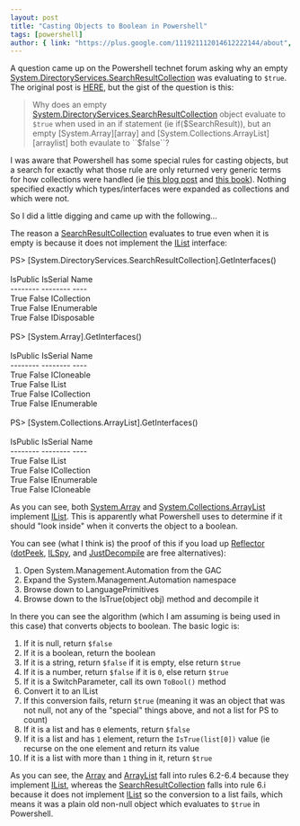 ```yaml
---
layout: post
title: "Casting Objects to Boolean in Powershell"
tags: [powershell]
author: { link: "https://plus.google.com/111921112014612222144/about", name: Chris Duck }
---
```

A question came up on the Powershell technet forum asking why an empty [System.DirectoryServices.SearchResultCollection][collection] was evaluating to ``$true``.  The original post is [HERE][question], but the gist of the question is this:

> Why does an empty [System.DirectoryServices.SearchResultCollection][collection] object evaluate to ``$true`` when used in an if statement (ie if($SearchResult)), but an empty [System.Array][array] and [System.Collections.ArrayList][arraylist] both evaulate to ``$false``?

I was aware that Powershell has some special rules for casting objects, but a search for exactly what those rule are only returned very generic terms for how collections were handled (ie [this blog post][cookbook] and [this book][googlebook]).  Nothing specified exactly which types/interfaces were expanded as collections and which were not.

So I did a little digging and came up with the following...

The reason a [SearchResultCollection][collection] evaluates to true even when it is empty is because it does not implement the [IList][] interface:</p>

<div class="poshconsole">PS&gt; [System.DirectoryServices.SearchResultCollection].GetInterfaces()<br />
<br />
IsPublic IsSerial Name<br />
-------- -------- ----<br />
True     False    ICollection<br />
True     False    IEnumerable<br />
True     False    IDisposable<br />
<br />
PS&gt; [System.Array].GetInterfaces()<br />
<br />
IsPublic IsSerial Name<br />
-------- -------- ----<br />
True     False    ICloneable<br />
True     False    IList<br />
True     False    ICollection<br />
True     False    IEnumerable<br />
<br />
PS&gt; [System.Collections.ArrayList].GetInterfaces()<br />
<br />
IsPublic IsSerial Name<br />
-------- -------- ----<br />
True     False    IList<br />
True     False    ICollection<br />
True     False    IEnumerable<br />
True     False    ICloneable<br />
</div>

As you can see, both [System.Array][array] and [System.Collections.ArrayList][arraylist] implement [IList][]. This is apparently what Powershell uses to determine if it should "look inside" when it converts the object to a boolean.

You can see (what I think is) the proof of this if you load up [Reflector][] ([dotPeek][], [ILSpy][], and [JustDecompile][] are free alternatives):

1. Open System.Management.Automation from the GAC
2. Expand the System.Management.Automation namespace
3. Browse down to LanguagePrimitives
4. Browse down to the IsTrue(object obj) method and decompile it

In there you can see the algorithm (which I am assuming is being used in this case) that converts objects to boolean. The basic logic is:

1. If it is null, return ``$false``
2. If it is a boolean, return the boolean
3. If it is a string, return ``$false`` if it is empty, else return ``$true``
4. If it is a number, return ``$false`` if it is ``0``, else return ``$true``
5. If it is a SwitchParameter, call its own ``ToBool()`` method
6. Convert it to an IList
  1. If this conversion fails, return ``$true`` (meaning it was an object that was not null, not any of the "special" things above, and not a list for PS to count)
  2. If it is a list and has ``0`` elements, return ``$false``
  3. If it is a list and has ``1`` element, return the ``IsTrue(list[0])`` value (ie recurse on the one element and return its value
  4. If it is a list with more than ``1`` thing in it, return ``$true``

As you can see, the [Array][] and [ArrayList][] fall into rules 6.2-6.4 because they implement [IList][], whereas the [SearchResultCollection][collection] falls into rule 6.i because it does not implement [IList][] so the conversion to a list fails, which means it was a plain old non-null object which evaluates to ``$true`` in Powershell.

[collection]: http://msdn.microsoft.com/en-us/library/system.directoryservices.searchresultcollection.aspx
[question]: http://social.technet.microsoft.com/Forums/en-US/winserverpowershell/thread/44128f6f-3263-4263-a9cb-f855d84ee5b7#4bed26db-b865-45ec-afce-2c0c40c661b4
[array]: http://msdn.microsoft.com/en-us/library/system.array.aspx
[arraylist]: http://msdn.microsoft.com/en-us/library/system.collections.arraylist.aspx
[cookbook]: http://www.pavleck.net/powershell-cookbook/apa.html#booleans
[googlebook]: http://books.google.com/books?id=wVYl6UKeb4wC&pg=PA41&lpg=PA41&dq=powershell+rules+for+cast+to+bool&source=bl&ots=lOt-HD8Adv&sig=WO-GvpUuRdGXFkg8RO52pIvZYxc&hl=en&sa=X&ei=MjckT6rOHabMsQLU5vGMAg&ved=0CGoQ6AEwCQ#v=onepage&q=powershell%20rules%20for%20cast%20to%20bool&f=false
[ilist]: http://msdn.microsoft.com/en-us/library/system.collections.ilist.aspx
[reflector]: http://www.reflector.net/
[dotpeek]: http://www.jetbrains.com/decompiler/
[ilspy]: http://wiki.sharpdevelop.net/ilspy.ashx
[justdecompile]: http://www.telerik.com/products/decompiler.aspx